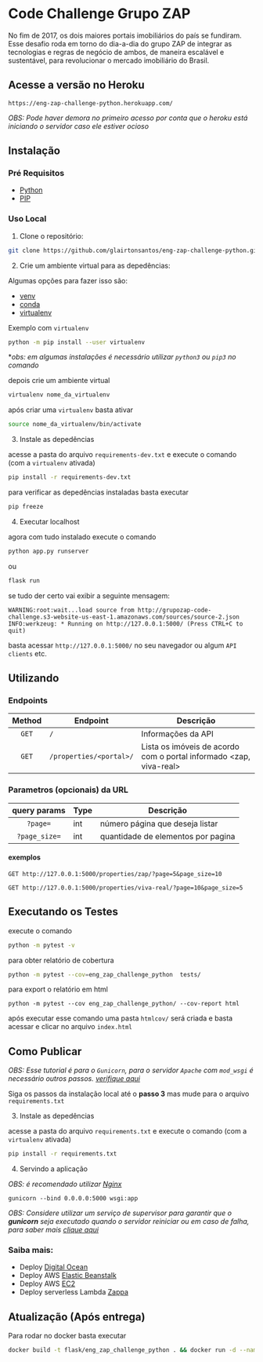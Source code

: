 # Code Challenge Grupo ZAP

No fim de 2017, os dois maiores portais imobiliários do país se fundiram. Esse desafio roda em torno do dia-a-dia do grupo ZAP de integrar as tecnologias e regras de negócio de ambos, de maneira escalável e sustentável, para revolucionar o mercado imobiliário do Brasil.

## Acesse a versão no Heroku
`https://eng-zap-challenge-python.herokuapp.com/`

*OBS: Pode haver demora no primeiro acesso por conta que o heroku está iniciando o servidor caso ele estiver ocioso*
## Instalação

### Pré Requisitos

- [Python](https://www.python.org/)
- [PIP](https://pip.pypa.io/en/stable/installing/)

### Uso Local

1. Clone o repositório:
```bash
git clone https://github.com/glairtonsantos/eng-zap-challenge-python.git
```
2. Crie um ambiente virtual para as depedências:

Algumas opções para fazer isso são:
- [venv](https://docs.python.org/3/library/venv.html)
- [conda](https://docs.conda.io/projects/conda/en/latest/user-guide/install/)
- [virtualenv](https://virtualenv.pypa.io/en/latest/)

Exemplo com `virtualenv`
```bash
python -m pip install --user virtualenv
```
**obs: em algumas instalações é necessário utilizar `python3` ou `pip3` no comando*

depois crie um ambiente virtual
```bash
virtualenv nome_da_virtualenv
```

após criar uma `virtualenv` basta ativar
```bash
source nome_da_virtualenv/bin/activate
```

3. Instale as depedências

acesse a pasta do arquivo `requirements-dev.txt` e execute o comando (com a `virtualenv` ativada)
```bash
pip install -r requirements-dev.txt
```

para verificar as depedências instaladas basta executar
```bash
pip freeze
```

4. Executar localhost

agora com tudo instalado execute o comando
```bash
python app.py runserver
```
ou
```bash
flask run
```

se tudo der certo vai exibir a seguinte mensagem:
```
WARNING:root:wait...load source from http://grupozap-code-challenge.s3-website-us-east-1.amazonaws.com/sources/source-2.json
INFO:werkzeug: * Running on http://127.0.0.1:5000/ (Press CTRL+C to quit)
```
basta acessar `http://127.0.0.1:5000/` no seu navegador ou algum `API clients` etc.

## Utilizando

### Endpoints

| Method | Endpoint                | Descrição                                                            |
| :----: | ----------------------- | ------------------------------------------------------------------   |
| `GET`  | `/`                     | Informações da API                                                   |
| `GET`  | `/properties/<portal>/` | Lista os imóveis de acordo com o portal informado <zap, viva-real>   |


### Parametros (opcionais) da URL

| query params  | Type | Descrição                            |
| :------------:| -----| ------------------------------------ |
| `?page=`      | int  | número página que deseja listar      |
| `?page_size=` | int  | quantidade de elementos por pagina   |

#### exemplos

```
GET http://127.0.0.1:5000/properties/zap/?page=5&page_size=10
```

```
GET http://127.0.0.1:5000/properties/viva-real/?page=10&page_size=5
```


## Executando os Testes

execute o comando
```bash
python -m pytest -v
```

para obter relatório de cobertura
```bash
python -m pytest --cov=eng_zap_challenge_python  tests/
```

para export o relatório em html
```
python -m pytest --cov eng_zap_challenge_python/ --cov-report html
```
após executar esse comando uma pasta `htmlcov/` será criada e basta acessar e clicar no arquivo `index.html`


## Como Publicar

*OBS: Esse tutorial é para o `Gunicorn`, para o servidor `Apache` com `mod_wsgi` é necessário outros passos. [verifique aqui](https://flask.palletsprojects.com/en/1.1.x/deploying/mod_wsgi/)*

Siga os passos da instalação local até o **passo 3** mas mude para o arquivo `requirements.txt`

3. Instale as depedências

acesse a pasta do arquivo `requirements.txt` e execute o comando (com a `virtualenv` ativada)

```bash
pip install -r requirements.txt
```

4. Servindo a aplicação

*OBS: é recomendado utilizar [Nginx](https://www.nginx.com/resources/wiki/start/topics/tutorials/install/)*

```
gunicorn --bind 0.0.0.0:5000 wsgi:app
```

*OBS: Considere utilizar um serviço de supervisor para garantir que o **gunicorn** seja executado quando o servidor reiniciar ou em caso de falha, para saber mais [clique aqui](http://supervisord.org/running.html)*

### Saiba mais:

- Deploy [Digital Ocean](https://www.digitalocean.com/community/tutorials/how-to-deploy-a-flask-app-using-gunicorn-to-app-platform)
- Deploy AWS [Elastic Beanstalk](https://docs.aws.amazon.com/elasticbeanstalk/latest/dg/create-deploy-python-flask.html)
- Deploy AWS [EC2](https://medium.com/innovation-incubator/deploy-a-flask-app-on-aws-ec2-d1d774c275a2)
- Deploy serverless Lambda [Zappa](https://docs.aws.amazon.com/pt_br/xray/latest/devguide/xray-sdk-python-serverless.html)


## Atualização (Após entrega)

Para rodar no docker basta executar
```bash
docker build -t flask/eng_zap_challenge_python . && docker run -d --name eng-zap-challenge -p 5000:5000 flask/eng_zap_challenge_python .
```